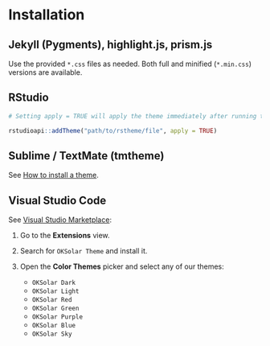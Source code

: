 # Installation

## Jekyll (Pygments), highlight.js, prism.js

Use the provided `*.css` files as needed. Both full and minified (`*.min.css`)
versions are available.

## RStudio

``` r
# Setting apply = TRUE will apply the theme immediately after running this line

rstudioapi::addTheme("path/to/rstheme/file", apply = TRUE)
```

## Sublime / TextMate (tmtheme)

See [How to install a
theme](https://colorsublime.github.io/how-to-install-a-theme/).

## Visual Studio Code

See [Visual Studio
Marketplace](https://marketplace.visualstudio.com/items?itemName=dieghernan.oksolar-theme):

1.  Go to the **Extensions** view.

2.  Search for `OKSolar Theme` and install it.

3.  Open the **Color Themes** picker and select any of our themes:

    -   `OKSolar Dark`
    -   `OKSolar Light`
    -   `OKSolar Red`
    -   `OKSolar Green`
    -   `OKSolar Purple`
    -   `OKSolar Blue`
    -   `OKSolar Sky`
